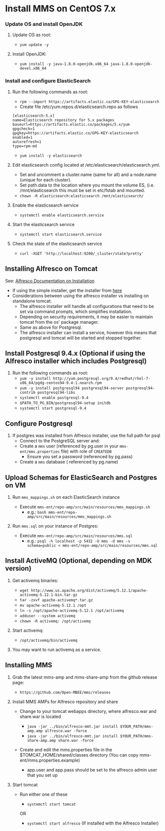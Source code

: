 Install MMS on CentOS 7.x
===

### Update OS and install OpenJDK
1. Update OS as root:
    * `yum update -y`

2. Install OpenJDK:
    * `yum install -y java-1.8.0-openjdk.x86_64 java-1.8.0-openjdk-devel.x86_64`

### Install and configure ElasticSearch
1. Run the following commands as root:
    * `rpm --import https://artifacts.elastic.co/GPG-KEY-elasticsearch`
    * Create file /etc/yum.repos.d/elasticsearch.repo as follows
    ```
    [elasticsearch-5.x]
    name=Elasticsearch repository for 5.x packages
    baseurl=https://artifacts.elastic.co/packages/5.x/yum
    gpgcheck=1
    gpgkey=https://artifacts.elastic.co/GPG-KEY-elasticsearch
    enabled=1
    autorefresh=1
    type=rpm-md
    ```
    * `yum install -y elasticsearch`
    
2. Edit elasticsearch config located at /etc/elasticsearch/elasticsearch.yml.  
    * Set and uncomment a cluster.name (same for all) and a node.name (unique for each cluster).  
    * Set path.data to the location where you mount the volume ES, (i.e. /mnt/elasticsearch this must be set in etc/fstab and mounted.
    * `chown -R elasticsearch:elasticsearch /mnt/elasticsearch/`
    
3. Enable the elasticsearch service
    * `systemctl enable elasticsearch.service`
    
4. Start the elasticsearch service
    * `systemctl start elasticsearch.service`
    
5. Check the state of the elasticsearch service
    * `curl -XGET 'http://localhost:9200/_cluster/state?pretty'`

## Installing Alfresco on Tomcat

See: [Alfresco Documentation on Installation](https://docs.alfresco.com/5.1/concepts/master-ch-install.html)
* If using the simple installer, get the installer from [here](https://community.alfresco.com/docs/DOC-6296-community-file-list-201605-ga/)
* Considerations between using the alfresco installer vs installing on standalone tomcat:
    * The alfresco installer will handle all configurations that need to be set via command prompts, which simplifies installation.
    * Depending on security requirements, it may be easier to maintain tomcat from the os' package manager.
    * Same as above for Postgresql.
    * The alfresco installer can install a service, however this means that postgresql and tomcat will be started and stopped together.

## Install Postgresql 9.4.x (Optional if using the Alfresco installer which includes Postgresql)
1. Run the following commands as root:
    * `yum -y install http://yum.postgresql.org/9.4/redhat/rhel-7-x86_64/pgdg-centos94-9.4-1.noarch.rpm`
    * `yum -y install postgresql94 postgresql94-server postgresql94-contrib postgresql94-libs`
    * `systemctl enable postgresql-9.4`
    * `$PATH_TO_PG_BIN/postgresql94-setup initdb`
    * `systemctl start postgresql-9.4`

## Configure Postgresql
1. If postgres was installed from Alfresco installer, use the full path for psql
    * Connect to the PostgreSQL server and:
    * Create a `mms` user (referenced by pg.user in your `mms-ent/mms.properties` file) with role of `CREATEDB`
       * Ensure you set a password (referenced by pg.pass)
    * Create a `mms` database ( referenced by pg.name)

## Upload Schemas for ElasticSearch and Postgres on VM
1.  Run `mms_mappings.sh`  on each ElasticSearch instance
    * Execute `mms-ent/repo-amp/src/main/resources/mms_mappings.sh`
       * e.g.: `bash mms-ent/repo-amp/src/main/resources/mms_mappings.sh`

2.  Run `mms.sql` on your instance of Postgres:
    * Execute `mms-ent/repo-amp/src/main/resources/mms.sql`
       * e.g.: `psql -h localhost -p 5432 -U mms -d mms -v schema=public < mms-ent/repo-amp/src/main/resources/mms.sql`
       
## Install ActiveMQ (Optional, depending on MDK version)
1. Get activemq binaries:
    * `wget http://www.us.apache.org/dist/activemq/5.12.1/apache-activemq-5.12.1-bin.tar.gz`
    * `tar -zxvf apache-activemq*.tar.gz`
    * `mv apache-activemq-5.12.1 /opt`
    * `ln -s /opt/apache-activemq-5.12.1 /opt/activemq`
    * `adduser --system activemq`
    * `chown -R activemq: /opt/activemq`
    
2. Start activemq:
    * `/opt/activemq/bin/activemq`
    
3. You may want to run activemq as a service.
       
## Installing MMS
1. Grab the latest mms-amp and mms-share-amp from the github release page:
    * `https://github.com/Open-MBEE/mms/releases`
2. Install MMS AMPs for Alfresco repository and share
    * Change to your tomcat webapps directory, where alfresco.war and share.war is located
        * `java -jar ../bin/alfresco-mmt.jar install $YOUR_PATH/mms-amp.amp alfresco.war -force`
        * `java -jar ../bin/alfresco-mmt.jar install $YOUR_PATH/mms-share-amp.amp share.war -force`
        
    * Create and edit the mms.properties file in the $TOMCAT_HOME/shared/classes directory (You can copy mms-ent/mms.properties.example)
        * app.user and app.pass should be set to the alfresco admin user that you set up
    
3. Start tomcat
    * Run either one of these
        * `systemctl start tomcat`
        
        OR
        * `systemctl start alfresco` (If installed with the Alfresco Installer)
    
